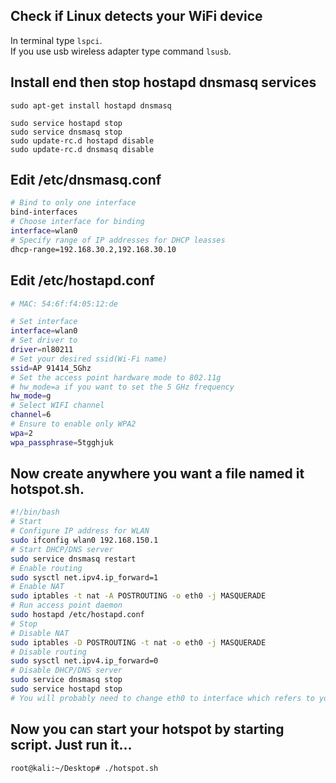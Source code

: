 ## Check if Linux detects your WiFi device
In terminal type `lspci`.\
If you use usb wireless adapter type command `lsusb`.
 
## Install end then stop hostapd dnsmasq services

```
sudo apt-get install hostapd dnsmasq

sudo service hostapd stop
sudo service dnsmasq stop
sudo update-rc.d hostapd disable
sudo update-rc.d dnsmasq disable
```


## Edit /etc/dnsmasq.conf
```bash
# Bind to only one interface
bind-interfaces
# Choose interface for binding
interface=wlan0
# Specify range of IP addresses for DHCP leasses
dhcp-range=192.168.30.2,192.168.30.10
```

## Edit /etc/hostapd.conf
```bash
# MAC: 54:6f:f4:05:12:de

# Set interface
interface=wlan0
# Set driver to
driver=nl80211
# Set your desired ssid(Wi-Fi name)
ssid=AP 91414_5Ghz
# Set the access point hardware mode to 802.11g
# hw_mode=a if you want to set the 5 GHz frequency
hw_mode=g
# Select WIFI channel
channel=6
# Ensure to enable only WPA2
wpa=2
wpa_passphrase=5tgghjuk
```

## Now create anywhere you want a file named it hotspot.sh. 

```bash
#!/bin/bash
# Start
# Configure IP address for WLAN
sudo ifconfig wlan0 192.168.150.1
# Start DHCP/DNS server
sudo service dnsmasq restart
# Enable routing
sudo sysctl net.ipv4.ip_forward=1
# Enable NAT
sudo iptables -t nat -A POSTROUTING -o eth0 -j MASQUERADE
# Run access point daemon
sudo hostapd /etc/hostapd.conf
# Stop
# Disable NAT
sudo iptables -D POSTROUTING -t nat -o eth0 -j MASQUERADE
# Disable routing
sudo sysctl net.ipv4.ip_forward=0
# Disable DHCP/DNS server
sudo service dnsmasq stop
sudo service hostapd stop
# You will probably need to change eth0 to interface which refers to your wired connection.
```

## Now you can start your hotspot by starting script. Just run it...
```bash
root@kali:~/Desktop# ./hotspot.sh
```
